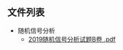 

## 文件列表

- 随机信号分析
    - [2019随机信号分析试题B卷 .pdf](https://github.com/Open-BJUT/BJUT-Helper/raw/master/./%E9%9A%8F%E6%9C%BA%E4%BF%A1%E5%8F%B7%E5%88%86%E6%9E%90/2019%E9%9A%8F%E6%9C%BA%E4%BF%A1%E5%8F%B7%E5%88%86%E6%9E%90%E8%AF%95%E9%A2%98B%E5%8D%B7%20.pdf)
